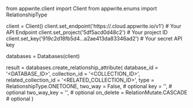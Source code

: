 from appwrite.client import Client
from appwrite.enums import RelationshipType

client = Client()
client.set_endpoint('https://<REGION>.cloud.appwrite.io/v1') # Your API Endpoint
client.set_project('5df5acd0d48c2') # Your project ID
client.set_key('919c2d18fb5d4...a2ae413da83346ad2') # Your secret API key

databases = Databases(client)

result = databases.create_relationship_attribute(
    database_id = '<DATABASE_ID>',
    collection_id = '<COLLECTION_ID>',
    related_collection_id = '<RELATED_COLLECTION_ID>',
    type = RelationshipType.ONETOONE,
    two_way = False, # optional
    key = '', # optional
    two_way_key = '', # optional
    on_delete = RelationMutate.CASCADE # optional
)
